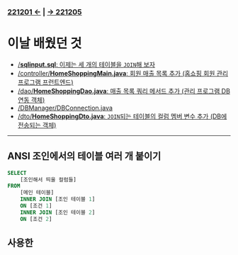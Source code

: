 ﻿### [221201 ←](/221125-_JAVA_INTERMEDIATE/221201/) | [→ 221205](/221125-_JAVA_INTERMEDIATE/221205/)

# 이날 배웠던 것

- [/**sqlinput.sql**: 이제는 세 개의 테이블을 `JOIN`해 보자](/221125-_JAVA_INTERMEDIATE/221201/javastudy/sqlinput.sql)
- [/controller/**HomeShoppingMain.java**: 회원 매출 목록 추가 (홈쇼핑 회원 관리 프로그램 프런트엔드)](/221125-_JAVA_INTERMEDIATE/221201/javastudy/controller/HomeShoppingMain.java)
- [/dao/**HomeShoppingDao.java**: 매출 목록 쿼리 메서드 추가 (관리 프로그램 DB 연동 객체)](/221125-_JAVA_INTERMEDIATE/221201/javastudy/dao/HomeShoppingDao.java)
- [/DBManager/DBConnection.java](/221125-_JAVA_INTERMEDIATE/221201/javastudy/DBManager/DBConnection.java)
- [/dto/**HomeShoppingDto.java**: `JOIN`되는 테이블의 컬럼 멤버 변수 추가 (DB에 전송되는 객체)](/221125-_JAVA_INTERMEDIATE/221201/javastudy/dto/HomeShoppingDto.java)

---

## ANSI 조인에서의 테이블 여러 개 붙이기

```sql
SELECT
    [조인해서 띄울 컬럼들]
FROM
    [메인 테이블]
    INNER JOIN [조인 테이블 1]
    ON [조건 1]
    INNER JOIN [조인 테이블 2]
    ON [조건 2]
```

## 사용한 